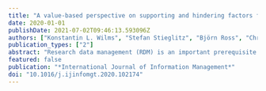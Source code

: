```yaml
---
title: "A value-based perspective on supporting and hindering factors for research data management"
date: 2020-01-01
publishDate: 2021-07-02T09:46:13.593096Z
authors: ["Konstantin L. Wilms", "Stefan Stieglitz", "Björn Ross", "Christian Meske"]
publication_types: ["2"]
abstract: "Research data management (RDM) is an important prerequisite for a substantial and sustainable contribution to knowledge. There is a pressing need to examine why researchers hesitate to store, annotate, share and manage their research data. To model underlying psychological factors influencing researchers' refusal to conduct RDM, the social exchange theory is extended with elements from prospect theory. Thus, it allows psychological insights into researchers' decision-making, and illustrates the role of cost and benefit evaluations under uncertainty. Data management policies of a major funding agency were presented to a homogeneous group of researchers from the Information Systems community in Germany. The findings show that many researchers see a high value in RDM but are still held back by uncertainty. While the benefits seem to outweigh the costs, we ascertain the uncertainty factors which hinder researchers' intention from conducting RDM in the future. The perceived fear of losing control over one's data is identified as a major hindering factor, while the fear of losing one's unique value did not prevail. The study provides novel insights for executives, administrators, and developers in higher education institutions, which are especially important for furthering RDM implementation strategies, as well as for system development."
featured: false
publication: "*International Journal of Information Management*"
doi: "10.1016/j.ijinfomgt.2020.102174"
---
```



